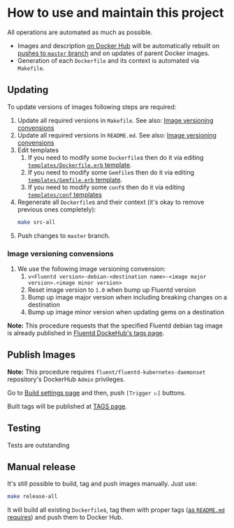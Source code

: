 How to use and maintain this project
====================================

All operations are automated as much as possible.

- Images and description [on Docker Hub][1] will be automatically rebuilt on
  [pushes to `master` branch][2] and on updates of parent Docker images.
- Generation of each `Dockerfile` and its context is automated via `Makefile`.



## Updating

To update versions of images following steps are required:

1.  Update all required versions in `Makefile`. See also: [Image versioning convensions](#image-versioning-convensions)
2.  Update all required versions in `README.md`. See also: [Image versioning convensions](#image-versioning-convensions)
3.  Edit templates
    1.  If you need to modify some `Dockerfile`s then do it via editing
        [`templates/Dockerfile.erb` template](templates/Dockerfile.erb).
    2.  If you need to modify some `Gemfile`s then do it via editing
        [`templates/Gemfile.erb` template](templates/Gemfile.erb).
    3.  If you need to modify some `conf`s then do it via editing
        [`templates/conf` templates](templates/conf/)
4.  Regenerate all `Dockerfile`s and their context (it's okay to remove previous
    ones completely):
    ```bash
    make src-all
    ```
5.  Push changes to `master` branch.

### Image versioning convensions

1. We use the following image versioning convension:
    1. `v<Fluentd version>-debian-<destination name>-<image major version>.<image minor version>`
    2. Reset image version to `1.0` when bump up Fluentd version
    3. Bump up image major version when including breaking changes on a destination
    4. Bump up image minor version when updating gems on a destination

**Note:** This procedure requests that the specified Fluentd debian tag image is already published in [Fluentd DockeHub's tags page](https://hub.docker.com/r/fluent/fluentd/tags).

## Publish Images

**Note:** This procedure requires `fluent/fluentd-kubernetes-daemonset` repository's DockerHub `Admin` privileges.

Go to [Build settings page](https://hub.docker.com/repository/docker/fluent/fluentd-kubernetes-daemonset/builds) and then, push `[Trigger ▷]` buttons.

Built tags will be published at [TAGS page](https://hub.docker.com/r/fluent/fluentd-kubernetes-daemonset/tags).

## Testing

Tests are outstanding

## Manual release

It's still possible to build, tag and push images manually.
Just use:
```bash
make release-all
```

It will build all existing `Dockerfile`s, tag them with proper tags
([as `README.md` requires][3]) and push them to Docker Hub.





[1]: https://hub.docker.com/r/fluent/fluentd-kubernetes-daemonset/tags
[2]: https://github.com/fluent/fluentd-kubernetes-daemonset/tree/master
[3]: README.md#supported-tags-and-respective-dockerfile-links
